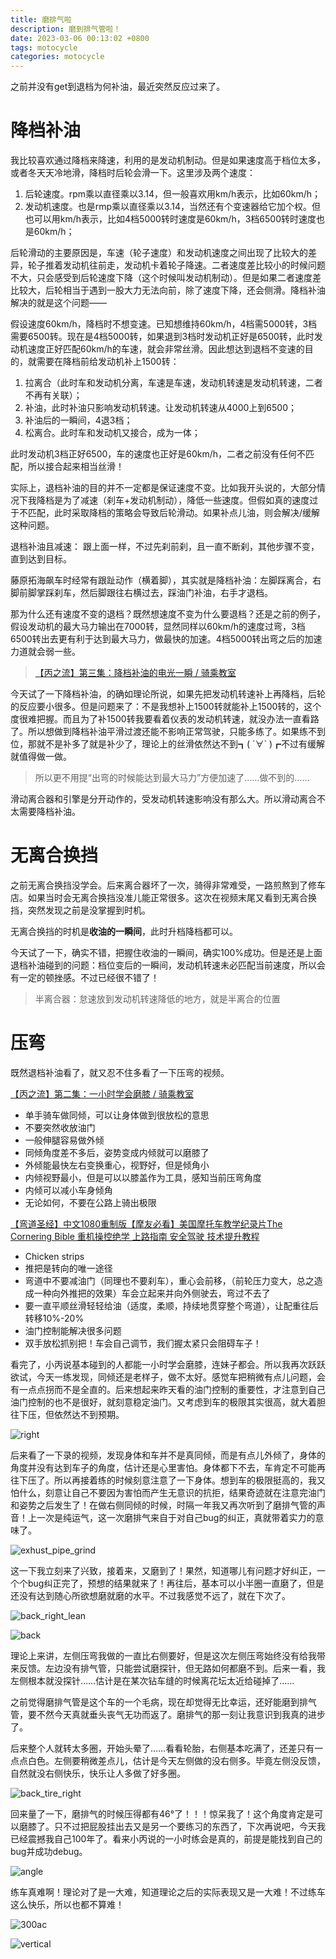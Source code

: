 ```yaml
---
title: 磨排气啦
description: 磨到排气管啦！
date: 2023-03-06 00:13:02 +0800
tags: motocycle
categories: motocycle
---
```


之前并没有get到退档为何补油，最近突然反应过来了。

# 降档补油
我比较喜欢通过降档来降速，利用的是发动机制动。但是如果速度高于档位太多，或者冬天天冷地滑，降档时后轮会滑一下。这里涉及两个速度：
1. 后轮速度。rpm乘以直径乘以3.14，但一般喜欢用km/h表示，比如60km/h；
2. 发动机速度。也是rmp乘以直径乘以3.14，当然还有个变速器给它加个权。但也可以用km/h表示，比如4档5000转时速度是60km/h，3档6500转时速度也是60km/h；

后轮滑动的主要原因是，车速（轮子速度）和发动机速度之间出现了比较大的差异，轮子推着发动机往前走，发动机卡着轮子降速。二者速度差比较小的时候问题不大，只会感受到后轮速度下降（这个时候叫发动机制动）。但是如果二者速度差比较大，后轮相当于遇到一股大力无法向前，除了速度下降，还会侧滑。降档补油解决的就是这个问题——

假设速度60km/h，降档时不想变速。已知想维持60km/h，4档需5000转，3档需要6500转。现在是4档5000转，如果退到3档时发动机正好是6500转，此时发动机速度正好匹配60km/h的车速，就会非常丝滑。因此想达到退档不变速的目的，就需要在降档前给发动机补上1500转：
1. 拉离合（此时车和发动机分离，车速是车速，发动机转速是发动机转速，二者不再有关联）；
2. 补油，此时补油只影响发动机转速。让发动机转速从4000上到6500；
3. 补油后的一瞬间，4退3档；
4. 松离合。此时车和发动机又接合，成为一体；

此时发动机3档正好6500，车的速度也正好是60km/h，二者之前没有任何不匹配，所以接合起来相当丝滑！

实际上，退档补油的目的并不一定都是保证速度不变。比如我开头说的，大部分情况下我降档是为了减速（刹车+发动机制动），降低一些速度。但假如真的速度过于不匹配，此时采取降档的策略会导致后轮滑动。如果补点儿油，则会解决/缓解这种问题。

退档补油且减速：
跟上面一样，不过先刹前刹，且一直不断刹，其他步骤不变，直到达到目标。

藤原拓海飙车时经常有跟趾动作（横着脚），其实就是降档补油：左脚踩离合，右脚前脚掌踩刹车，然后脚跟往右横过去，踩油门补油，右手才退档。

那为什么还有速度不变的退档？既然想速度不变为什么要退档？还是之前的例子，假设发动机的最大马力输出在7000转，显然同样以60km/h的速度过弯，3档6500转出去更有利于达到最大马力，做最快的加速。4档5000转出弯之后的加速力道就会弱一些。

> [【丙之流】第三集：降档补油的电光一瞬 / 骑乘教室](https://www.bilibili.com/video/BV1fp411Z7oQ/?spm_id_from=333.880.my_history.page.click&vd_source=40e1c32c7bb3ccb8eec4d27b96eec6eb)

今天试了一下降档补油，的确如理论所说，如果先把发动机转速补上再降档，后轮的反应要小很多。但是问题来了：不是我想补上1500转就能补上1500转的，这个度很难把握。而且为了补1500转我要看着仪表的发动机转速，就没办法一直看路了。所以想做到降档补油平滑过渡还能不影响正常驾驶，只能多练了。如果练不到位，那就不是补多了就是补少了，理论上的丝滑依然达不到┓( ´∀` )┏不过有缓解就值得做一做。

> 所以更不用提“出弯的时候能达到最大马力”方便加速了……做不到的……

滑动离合器和引擎是分开动作的，受发动机转速影响没有那么大。所以滑动离合不太需要降档补油。

# 无离合换挡
之前无离合换挡没学会。后来离合器坏了一次，骑得非常难受，一路煎熬到了修车店。如果当时会无离合换挡没准儿能正常很多。这次在视频末尾又看到无离合换挡，突然发现之前是没掌握到时机。

无离合换挡的时机是**收油的一瞬间**，此时升档降档都可以。

今天试了一下，确实不错，把握住收油的一瞬间，确实100%成功。但是还是上面退档补油碰到的问题：档位变后的一瞬间，发动机转速未必匹配当前速度，所以会有一定的顿挫感。不过已经很不错了！

> 半离合器：怠速放到发动机转速降低的地方，就是半离合的位置

# 压弯
既然退档补油看了，就又忍不住多看了一下压弯的视频。

[【丙之流】第二集：一小时学会磨膝 / 骑乘教室](https://www.bilibili.com/video/BV1fp411Z7vs/?spm_id_from=333.880.my_history.page.click&vd_source=40e1c32c7bb3ccb8eec4d27b96eec6eb)

- 单手骑车做同倾，可以让身体做到很放松的意思
- 不要突然收放油门
- 一般伸腿容易做外倾
- 同倾角度差不多后，姿势变成内倾就可以磨膝了
- 外倾能最快左右变换重心，视野好，但是倾角小
- 内倾视野最小，但是可以以膝盖作为工具，感知当前压弯角度
- 内倾可以减小车身倾角
- 无论如何，不要在公路上骑出极限

[【弯道圣经】中文1080重制版【摩友必看】美国摩托车教学纪录片The Cornering Bible 重机操控绝学 上路指南 安全驾驶 技术提升教程](https://www.bilibili.com/video/BV1Px411x7Ym/?spm_id_from=333.880.my_history.page.click)

- Chicken strips
- 推把是转向的唯一途径
- 弯道中不要减油门（同理也不要刹车），重心会前移，（前轮压力变大，总之造成一种向外推把的效果）车会立起来并向外侧驶去，弯过不去了
- 要一直平顺丝滑轻轻给油（适度，柔顺，持续地贯穿整个弯道），让配重往后转移10%-20%
- 油门控制能解决很多问题
- 双手放松抓别把！车会自己调节，我们握太紧只会阻碍车子！

看完了，小丙说基本碰到的人都能一小时学会磨膝，连妹子都会。所以我再次跃跃欲试，今天一练发现，同倾还是老样子，做不太好。感觉车把稍微有点儿问题，会有一点点拐而不是全直的。后来想起来昨天看的油门控制的重要性，才注意到自己油门控制的也不是很好，就刻意稳定油门。又考虑到车的极限其实很高，就大着胆往下压，但依然达不到预期。

![right](/pics/motocycle/myself/20230306/right.png)

后来看了一下录的视频，发现身体和车并不是真同倾，而是有点儿外倾了，身体的角度并没有达到车子的角度，估计还是心里害怕。身体都下不去，车肯定不可能再往下压了。所以再接着练的时候刻意注意了一下身体。想到车的极限挺高的，我又怕什么，刻意让自己不要因为害怕而产生无意识的抗拒，结果奇迹就在注意完油门和姿势之后发生了！在做右侧同倾的时候，时隔一年我又再次听到了磨排气管的声音！上一次是纯运气，这一次磨排气来自于对自己bug的纠正，真就带着实力的意味了。

![exhust_pipe_grind](/pics/motocycle/myself/20230306/exhust_pipe_grind.jpg)

这一下我立刻来了兴致，接着来，又磨到了！果然，知道哪儿有问题才好纠正，一个个bug纠正完了，预想的结果就来了！再往后，基本可以小半圈一直磨了，但是还没有达到随心所欲想磨就磨的水平。不过我感觉不远了，就在下次了。

![back_right_lean](/pics/motocycle/myself/20230306/back_right_lean.jpg)

![back](/pics/motocycle/myself/20230306/back.png)

理论上来讲，左侧压弯我做的一直比右侧要好，但是这次左侧压弯始终没有给我带来反馈。左边没有排气管，只能尝试磨探针，但无路如何都磨不到。后来一看，我左侧根本就没探针……估计是在某次钻车缝的时候离花坛太近给碰掉了……

之前觉得磨排气管是这个车的一个毛病，现在却觉得无比幸运，还好能磨到排气管，要不然今天真就垂头丧气无功而返了。磨排气的那一刻让我意识到我真的进步了。

后来整个人就转太多圈，开始头晕了……看看轮胎，右侧基本吃满了，还差只有一点点白色。左侧要稍微差点儿，估计是今天左侧做的没右侧多。毕竟左侧没反馈，自然就没右侧快乐，快乐让人多做了好多圈。

![back_tire_right](/pics/motocycle/myself/20230306/back_tire_right.jpg)

回来量了一下，磨排气的时候压得都有46°了！！！惊呆我了！这个角度肯定是可以磨膝了。只不过把屁股挂出去又是另一个要练习的东西了，下次再说吧，今天我已经震撼我自己100年了。看来小丙说的一小时练会是真的，前提是能找到自己的bug并成功debug。

![angle](/pics/motocycle/myself/20230306/angle.png)

练车真难啊！理论对了是一大难，知道理论之后的实际表现又是一大难！不过练车这么快乐，所以也都不算难！

![300ac](/pics/motocycle/myself/20230306/300ac.jpg)

![vertical](/pics/motocycle/myself/20230306/vertical.png)


